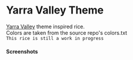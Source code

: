 # Yarra Valley Theme
[Yarra Valley](https://github.com/dustypomerleau/yarra-valley) theme inspired rice.  
Colors are taken from the source repo's colors.txt  
`This rice is still a work in progress`  
#### Screenshots

